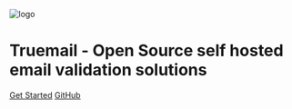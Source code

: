 ![logo](https://repository-images.githubusercontent.com/222414074/393c9600-09f9-11ea-8d21-345619b97b11)

# Truemail - Open Source self hosted email validation solutions

[Get Started](about)
[GitHub](https://github.com/truemail-rb)
